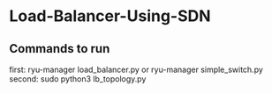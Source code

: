 # Load-Balancer-Using-SDN

## Commands to run
first: ryu-manager load_balancer.py or ryu-manager simple_switch.py
second: sudo python3 lb_topology.py